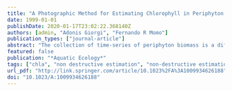 ```yaml
---
title: "A Photographic Method for Estimating Chlorophyll in Periphyton on Artificial Substrata"
date: 1999-01-01
publishDate: 2020-01-17T23:02:22.368140Z
authors: [admin, "Adonis Giorgi", "Fernando R Momo"]
publication_types: ["journal-article"]
abstract: "The collection of time-series of periphyton biomass is a difficult task due to the destructive nature of the standard methods. A non-destructive method based on photography and digitalization, for the estimation of Chla of periphyton colonizing artificial substrata is presented. The standard spectrophotometric method was used to obtain a calibration curve. The relative errors of the proposed method were similar to those of other published methods. The photographic method should be used when a large quantity of samples from the same community is needed and a high precision on the individual measurement is not required."
featured: false
publication: "*Aquatic Ecology*"
tags: ["chla", "non destructive estimation", "non-destructive estimation", "periphyton", "time series", "time-series"]
url_pdf: "http://link.springer.com/article/10.1023%2FA%3A1009934626188"
doi: "10.1023/A:1009934626188"
---
```


